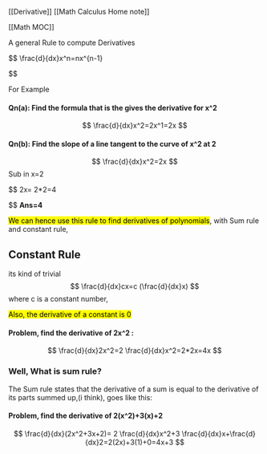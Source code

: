 [[Derivative]]
[[Math Calculus Home note]]

[[Math MOC]]


A general Rule to compute Derivatives

$$
\frac{d}{dx}x^n=nx^{n-1}

$$



For Example

#### Qn(a): Find the formula that is the gives the derivative for x^2 

$$
\frac{d}{dx}x^2=2x^1=2x
$$
#### Qn(b): Find the slope of a line tangent to the curve of x^2 at 2
$$
\frac{d}{dx}x^2=2x
$$
Sub in x=2

$$
2x= 2*2=4

$$
**Ans=4**


<mark class="hltr-green">We can hence use this rule  to find derivatives of polynomials</mark>, with Sum rule and constant rule,
## Constant Rule
its kind of trivial
$$
\frac{d}{dx}cx=c (\frac{d}{dx}x)
$$
where c is a constant number,

<mark class="hltr-blue">Also, the derivative of a constant is 0</mark>

#### Problem, find the derivative of 2x^2 :
$$
\frac{d}{dx}2x^2=2 \frac{d}{dx}x^2=2*2x=4x
$$



### Well, What is sum rule?
The Sum rule states that the derivative of a sum is equal to the derivative of its parts summed up,(i think), goes like this:

#### Problem, find the derivative of 2(x^2)+3(x)+2
$$
\frac{d}{dx}(2x^2+3x+2)= 2 \frac{d}{dx}x^2+3 \frac{d}{dx}x+\frac{d}{dx}2=2(2x)+3(1)+0=4x+3
$$

